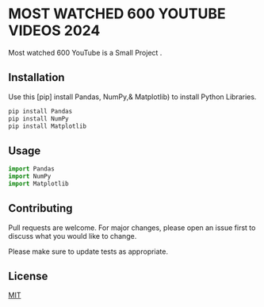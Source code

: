 # MOST WATCHED 600 YOUTUBE VIDEOS 2024

Most watched 600 YouTube  is a Small Project .

## Installation

Use this [pip] install Pandas, NumPy,& Matplotlib) to install Python Libraries.

```bash
pip install Pandas
pip install NumPy
pip install Matplotlib
```

## Usage

```python
import Pandas
import NumPy
import Matplotlib
```

## Contributing

Pull requests are welcome. For major changes, please open an issue first
to discuss what you would like to change.

Please make sure to update tests as appropriate.

## License

[MIT](https://choosealicense.com/licenses/mit/)
